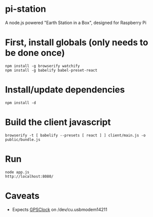 # pi-station
A node.js powered "Earth Station in a Box", designed for Raspberry Pi

# First, install globals (only needs to be done once)
    npm install -g browserify watchify
    npm install -g babelify babel-preset-react

# Install/update dependencies
    npm install -d

# Build the client javascript
    browserify -t [ babelify --presets [ react ] ] client/main.js -o public/bundle.js

# Run
    node app.js
    http://localhost:8080/

# Caveats
 * Expects <a href="https://github.com/allendav/GPSClock">GPSClock</a> on /dev/cu.usbmodem14211

